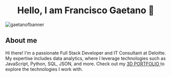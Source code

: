 <div align="center">
  <h1 align="center">Hello, I am Francisco Gaetano 👋</h1>
</div>


![gaetanofbanner](https://github.com/gaetanof/gaetanof/assets/125628704/949f0f01-db69-43db-a6b2-a08ed991635f)


## About me

Hi there! I'm a passionate Full Stack Developer and IT Consultant at Deloitte. My expertise includes data analytics, where I leverage technologies such as JavaScript, Python, SQL, JSON, and more. Check out my <a href="https://franciscogaetano.000webhostapp.com/"> 3D PORTFOLIO </a> to explore the technologies I work with.


